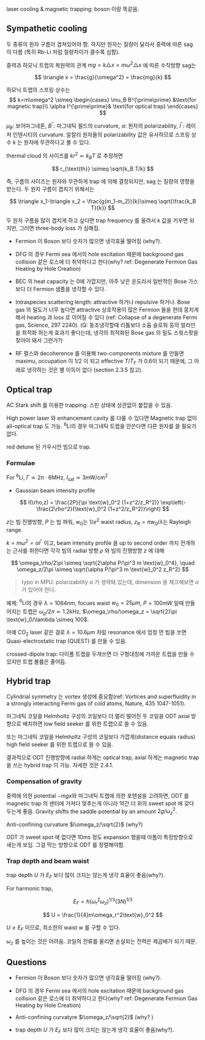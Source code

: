 

laser cooling & magnetic trapping: boson 이랑 똑같음.

## Sympathetic cooling

두 종류의 원자 구름이 겹쳐있어야 함. 하지만 원자는 질량이 달라서 중력에 따른 sag 이 다름 (특히 Rb-Li 처럼 질량차이가 클수록 심함).

중력과 하모닉 트랩의 복원력의 관계 $mg = k\triangle x = m\omega^2 \triangle x$ 에 따른 수직방향 sag는

$$
\triangle x = \frac{g}{\omega^2} = \frac{mg}{k}
$$

하모닉 트랩의 스프링 상수는 
$$
k=m\omega^2 \simeq  
\begin{cases} 
 \mu_B B^{\prime\prime} &\text{for magnetic trap}\\
\alpha I^{\prime\prime}& \text{for optical trap}
\end{cases}
$$ 

$\mu_B$: 보어마그네톤, $B^{\prime\prime}$: 마그네틱 필드의 curvature, $\alpha$: 원자의 polarizability, $I^{\prime\prime}$: 레이저 인텐시티의 curvature. 알칼리 원자들의 polarizability 값은 유사하므로 스프링 상수 $k$ 는 원자에 무관하다고 볼 수 있다.
 
thermal cloud 의 사이즈를 $k r^2 \simeq k_B T$ 로 추정하면

$$
r_{\text{th}} \simeq \sqrt{k_B T/k}
$$

즉, 구름의 사이즈는 원자와 무관하게 trap 에 의해 결정되지만, sag 는 질량의 영향을 받는다. 두 원자 구름이 겹치기 위해서는

$$
\triangle x_1-\triangle x_2 = \frac{g(m_1-m_2)}{k}\simeq \sqrt{\frac{k_B T}{k}}
$$

두 원자 구름을 많이 겹치게 하고 싶다면 trap frequency 를 올려서 $k$ 값을 키우면 되지만, 그러면 three-body loss 가 심해짐.

* Fermion 이 Boson 보다 숫자가 많으면 냉각효율 떨어짐 (why?).

* DFG 의 경우 Fermi sea 에서의 hole excitation 때문에 background gas collision 같은 로스에 더 취약하다고 한다(why? ref: Degenerate Fermion Gas Heating by Hole Creation)

* BEC 의 heat capacity 는 0에 가깝지만, 아주 낮은 온도라서 일반적인 Bose 가스보다 더 Fermion 샘플을 냉각할 수 있다.

* Intraspecies scattering length: attractive 하거나 repulsive 하거나. Bose gas 의 밀도가 너무 높다면 attractive 상호작용이 많은 Fermion 들을 한데 뭉치게 해서 heating 과 loss 로 이어질 수 있다 (ref: Collapse of a degenerate Fermi gas, Science, 297 2240). (Q: 동조냉각할때 리튬보다 소듐 슬로워 등의 얼라인을 최적화 하는게 효과가 좋다는데, 냉각의 최적화된 Bose gas 의 밀도 스윗스팟을 찾아야 돼서 그런가?)

* RF 펄스와 decoherence 를 이용해 two-components mixture 를 만들면 maximu, occupation 이 1/2 이 되고 effective $T/T_F$ 가 0.6이 되기 때문에, 그 아래로 냉각하는 것은 별 이득이 없다 (section 2.3.5 참고).

## Optical trap

AC Stark shift 를 이용한 trapping: 스핀 상태에 상관없이 붙잡을 수 있음.

High power laser 와 enhancement cavity 를 다룰 수 있다면 Magnetic trap 없이 all-optical trap 도 가능. $^6\text{Li}$의 경우 마그네틱 트랩을 안쓴다면 다른 원자를 쓸 필요가 없다.

red detune 된 가우시안 빔으로 trap.

### Formulae

For $^6\text{Li}$, $\Gamma \simeq 2\pi \cdot 6\text{MHz}$, $I_{\text{sat}} \simeq 3\text{mW/cm}^2$

* Gaussian beam intensity profile

$$
I(\rho,z) = \frac{2P}{\pi \text{w}_0^2 (1+z^2/z_R^2)} \exp\left(-\frac{2\rho^2}{\text{w}_0^2 (1+z^2/z_R^2)}\right)
$$

$z$는 빔 진행방향, $P$ 는 빔 파워, $\text{w}_0$는 $1/e^2$ waist radius, $z_R=\pi \text{w}_0/\lambda$는 Rayleigh range.

$k=m\omega^2 = \alpha I^{\prime\prime}$ 이고, beam intensity profile 을 up to second order 까지 전개하는 근사를 취한다면 각각 빔의 radial 방향 $\rho$ 와 빔의 진행방향 $z$ 에 대해

$$
\omega_\rho/2\pi \simeq \sqrt{2\alpha P/\pi^3 m \text{w}_0^4}, \quad \omega_z/2\pi \simeq \sqrt{\alpha P/\pi^3 m \text{w}_0^2 z_R^2}
$$

> typo in MPU: polarizability $\alpha$ 가 생략돼 있는데, dimension 을 체크해보면 $\alpha$ 가 있어야 한다.

예제: $^6\text{Li}$의 경우 $\lambda=1064nm$, focues waist $w_0=25\mu m$, $P=100mW$ 일때 만들어지는 트랩은 $\omega_\rho /2\pi \simeq 1.2\text{kHz}$, $\omega_\rho/\omega_z = \sqrt{2}\pi \text{w}_0/\lambda \simeq 100$.

아예 $CO_2$ laser 같은 걸로 $\lambda=10.6\mu m$ 처럼 resonance 에서 엄청 먼 빔을 쏘면 Quasi-electrostatic trap (QUEST) 를 만들 수 있음.

crossed-dipole trap: 다이폴 트랩을 두개쓰면 더 구형대칭에 가까운 트랩을 만들 수 있지만 트랩 볼륨은 줄어듬.

## Hybrid trap

Cylindrial symmetry 는 vortex 생성에 중요함(ref: Vortices and superfluidity in a strongly interacting Fermi gas of cold atoms, Nature, 435 1047-1051).

마그네틱 코일을 Helmholtz 구성의 코일보다 더 멀리 떨어진 두 코일을 ODT axial 방향으로 배치하면 low field seeker 를 위한 트랩으로 쓸 수 있음.

또는 마그네틱 코일을 Helmholtz 구성의 코일보다 가깝게(distance equals radius) high field seeker 를 위한 트랩으로 쓸 수 있음.

결과적으로 ODT 진행방향에 radial 하게는 optical trap, axial 하게는 magnetic trap 을 쓰는 hybrid trap 이 가능. 자세한 것은 2.4.1.

### Compensation of gravity

중력에 의한 potential $-mgx$와 마그네틱 트랩에 의한 포텐셜을 고려하면, ODT 를 magnetic trap 의 센터에 가져다 맞추는게 아니라 약간 더 위의 sweet spot 에 갖다 두는게 좋음. Gravity shifts the saddle potential by an amount $2g/\omega_z^2$.

Anti-confining curvature $i\omega_z/\sqrt{2}$ (why?)

ODT 가 sweet spot 에 없다면 10ms 정도 expansion 했을때 아톰이 특정방향으로 새는게 보임. 그걸 막는 방향으로 ODT 를 정렬해야함.

### Trap depth and beam waist

trap depth $U$ 가 $E_F$ 보다 많이 크지는 않는게 냉각 효율이 좋음(why?).

For harmonic trap,

$$
E_F = \hbar(\omega_r^2\omega_z)^{1/3}(3N)^{1/3}
$$

$$
U = \frac{1}{4}m\omega_r^2\text{w}_0^2
$$

$U\ge E_F$ 이므로, 최소한의 waist $\text{w}$ 를 구할 수 있다.

$\omega_z$ 를 높이는 것은 어려움. 코일의 전류를 올리면 손실되는 전력은 제곱배가 되기 때문.


## Questions

* Fermion 이 Boson 보다 숫자가 많으면 냉각효율 떨어짐 (why?).

* DFG 의 경우 Fermi sea 에서의 hole excitation 때문에 background gas collision 같은 로스에 더 취약하다고 한다(why? ref: Degenerate Fermion Gas Heating by Hole Creation)

* Anti-confining curvatyre $i\omega_z/\sqrt{2}$ (why? )

* trap depth $U$ 가 $E_F$ 보다 많이 크지는 않는게 냉각 효율이 좋음(why?).